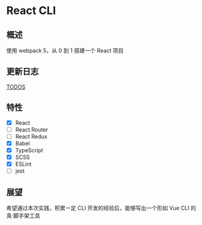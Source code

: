 # React CLI

## 概述

使用 webpack 5，从 0 到 1 搭建一个 React 项目

## 更新日志

[TODOS](https://github.com/Lorienn/react-cli/blob/master/docs/index.md)

## 特性

- [x] React
- [ ] React Router
- [ ] React Redux
- [x] Babel
- [x] TypeScript
- [x] SCSS
- [x] ESLint
- [ ] jest

## 展望

希望通过本次实践，积累一定 CLI 开发的经验后，能够写出一个形如 Vue CLI 的真·脚手架工具
